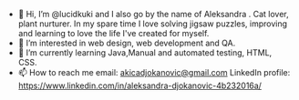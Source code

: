 - 👋 Hi, I’m @lucidkuki and I also go by the name of Aleksandra . Cat lover, plant nurturer. In my spare time I love solving jigsaw puzzles, improving and learning to love the life I've created for myself. 
- 👀 I’m interested in web design, web development and QA.
- 🌱 I’m currently learning Java,Manual and automated testing, HTML, CSS.
- 📫 How to reach me email: akicadjokanovic@gmail.com LinkedIn profile: https://www.linkedin.com/in/aleksandra-djokanovic-4b232016a/

<!---
lucidkuki/lucidkuki is a ✨ special ✨ repository because its `README.md` (this file) appears on your GitHub profile.
You can click the Preview link to take a look at your changes.
--->
